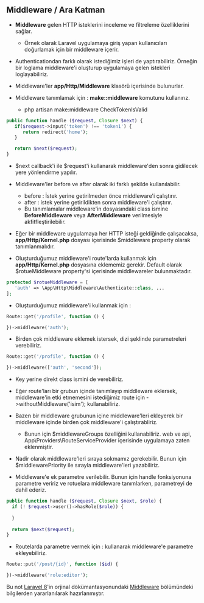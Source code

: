 ## Middleware / Ara Katman

* **Middleware** gelen HTTP isteklerini inceleme ve filtreleme özelliklerini sağlar.
  * Örnek olarak Laravel uygulamaya giriş yapan kullanıcıları doğurlamak için bir middleware içerir.

* Authenticationdan farklı olarak istediğimiz işleri de yaptırabiliriz. Örneğin bir loglama middleware'i oluşturup uygulamaya gelen istekleri loglayabiliriz.

* Middleware'ler **app/Http/Middleware** klasörü içerisinde bulunurlar.

* Middleware tanımlamak için : **make::middleware** komutunu kullanırız.
  * php artisan make:middleware CheckTokenIsValid

```php
public function handle ($request, Closure $next) {
   if($request->input('token') !== 'token1') {
      return redirect('home');
   }

   return $next($request);
}
```

* $next callback'i ile $request'i kullanarak middleware'den sonra gidilecek yere yönlendirme yapılır. 

* Middleware'ler before ve after olarak iki farklı şekilde kullanılabilir.
  * before : İstek yerine getirilmeden önce middleware'i çalıştırır.
  * after : istek yerine getirildikten sonra middleware'i çalıştırır.
  * Bu tanımlamalar middleware'in dosyasındaki class ismine **BeforeMiddleware** veya **AfterMiddleware** verilmesiyle akfitfleştirilebilir.

* Eğer bir middleware uygulamaya her HTTP isteği geldiğinde çalışacaksa, **app/Http/Kernel.php** dosyası içerisinde $middleware property olarak tanımlanmalıdır. 

* Oluşturduğumuz middleware'i route'larda kullanmak için **app/Http/Kernel.php** dosyasına eklememiz gerekir. Default olarak $rotueMiddleware property'si
içerisinde middlewareler bulunmaktadır.

```php
protected $rotueMiddleware = [
   'auth' => \App\Http\Middleware\Authenticate::class, ...
];
```

* Oluşturduğumuz middleware'i kullanmak için :

```php
Route::get('/profile', function () {

})->middleware('auth');
```
* Birden çok middleware eklemek istersek, dizi şeklinde parametreleri verebiliriz.

```php
Route::get('/profile', function () {

})->middleware(['auth', 'second']);
```

* Key yerine direkt class ismini de verebiliriz. 

* Eğer route'ları bir grubun içinde tanımlayıp middleware eklersek, middleware'in etki etmemesini istediğimiz route için ->withoutMiddleware('isim'); kullanabiliriz.

* Bazen bir middleware grubunun içine middleware'leri ekleyerek bir middleware içinde birden çok middleware'i çalıştırabliriz. 
  * Bunun için $middlewareGroups özelliğini kullanabiliriz. web ve api, App\Providers\RouteServiceProvider içerisinde uygulamaya zaten eklenmiştir.

* Nadir olarak middleware'leri sıraya sokmamız gerekebilir. Bunun için $middlewarePriority ile sırayla middleware'leri yazabiliriz.

* Middleware'e ek parametre verilebilir. Bunun için handle fonksiyonuna parametre veririz ve rotuelara middleware tanımlarken, parametreyi de dahil ederiz.

```php
public function handle ($request, Closure $next, $role) {
  if (! $request->user()->hasRole($role)) {
  
  }
  
  return $next($request);
}
```

* Routelarda parametre vermek için : kullanarak middleware'e parametre ekleyebiliriz.

```php
Route::put('/post/{id}', function ($id) {

})->middleware('role:editor');
```

Bu not [Laravel 8](https://laravel.com/)'in orjinal dökümantasyonundaki [Middleware](https://laravel.com/docs/8.x/middleware) bölümündeki bilgilerden yararlanılarak hazırlanmıştır.

